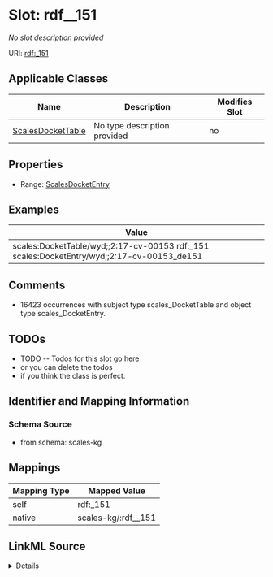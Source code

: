 

# Slot: rdf__151


_No slot description provided_





URI: [rdf:_151](http://www.w3.org/1999/02/22-rdf-syntax-ns#_151)



<!-- no inheritance hierarchy -->





## Applicable Classes

| Name | Description | Modifies Slot |
| --- | --- | --- |
| [ScalesDocketTable](../classes/ScalesDocketTable.md) | No type description provided |  no  |







## Properties

* Range: [ScalesDocketEntry](../classes/ScalesDocketEntry.md)






## Examples

| Value |
| --- |
| scales:DocketTable/wyd;;2:17-cv-00153 rdf:_151 scales:DocketEntry/wyd;;2:17-cv-00153_de151 |

## Comments

* 16423 occurrences with subject type scales_DocketTable and object type scales_DocketEntry.

## TODOs

* TODO -- Todos for this slot go here
* or you can delete the todos
* if you think the class is perfect.

## Identifier and Mapping Information







### Schema Source


* from schema: scales-kg




## Mappings

| Mapping Type | Mapped Value |
| ---  | ---  |
| self | rdf:_151 |
| native | scales-kg/:rdf__151 |




## LinkML Source

<details>
```yaml
name: rdf__151
description: No slot description provided
todos:
- TODO -- Todos for this slot go here
- or you can delete the todos
- if you think the class is perfect.
comments:
- 16423 occurrences with subject type scales_DocketTable and object type scales_DocketEntry.
examples:
- value: scales:DocketTable/wyd;;2:17-cv-00153 rdf:_151 scales:DocketEntry/wyd;;2:17-cv-00153_de151
from_schema: scales-kg
rank: 1000
slot_uri: rdf:_151
alias: rdf__151
domain_of:
- scales_DocketTable
range: scales_DocketEntry

```
</details>